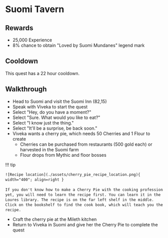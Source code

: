 # Suomi Tavern

## Rewards

- 25,000 Experience
- 8% chance to obtain "Loved by Suomi Mundanes" legend mark

## Cooldown

This quest has a 22 hour cooldown.

## Walkthrough

- Head to Suomi and visit the Suomi Inn (82,15)
- Speak with Viveka to start the quest
- Select "Hey, do you have a moment?"
- Select "Sure. What would you like to eat?"
- Select "I know just the thing."
- Select "It'll be a surprise, be back soon."
- Viveka wants a cherry pie, which needs 50 Cherries and 1 Flour to create
    - Cherries can be purchased from restaurants (500 gold each) or harvested in the Suomi farm
    - Flour drops from Mythic and floor bosses

!!! tip

    ![Recipe location](./assets/cherry_pie_recipe_location.png){ width="400"; align=right }

    If you don't know how to make a Cherry Pie with the cooking profession yet, you will need to learn the recipe first. You can learn it in the Loures library. The recipe is on the far left shelf in the middle. Click on the bookshelf to find the cook book, which will teach you the recipe.

- Craft the cherry pie at the Mileth kitchen
- Return to Viveka in Suomi and give her the Cherry Pie to complete the quest
